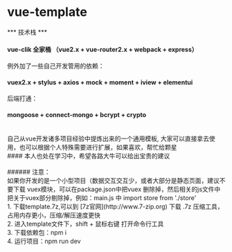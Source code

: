 # vue-template
*** 技术栈 ***
</br>
#### vue-clik 全家桶 （vue2.x + vue-router2.x + webpack + express）
例外加了一些自己开发管用的依赖：
#### vuex2.x + stylus + axios + mock + moment + iview + elementui
后端打通：
#### mongoose + connect-mongo + bcrypt + crypto
</br>
自己从vue开发诸多项目经验中提炼出来的一个通用模板, 大家可以直接拿去使用，也可以根据个人特殊需要进行扩展，如果喜欢，帮忙给颗星 
</br>
#### 本人也处在学习中，希望各路大牛可以给出宝贵的建议
</br>
</br>
###### 注意：
</br>
如果你开发的是一个小型项目（数据交互交互少，或者大部分是静态页面，建议不要下载 vuex模块，可以在package.json中把vuex 删除掉，然后相关的js文件中 把关于vuex部分剔除掉，例如：main.js 中 import store from './store' 
</br>
1. 下载template.7z,可以到 [7z官网](http://www.7-zip.org) 下载 .7z 压缩工具，占用内存更小，压缩/解压速度更快
</br>
2. 进入template文件下，shift + 鼠标右键 打开命令行工具
</br>
3. 下载依赖包：npm i
</br>
4. 运行项目：npm run dev
